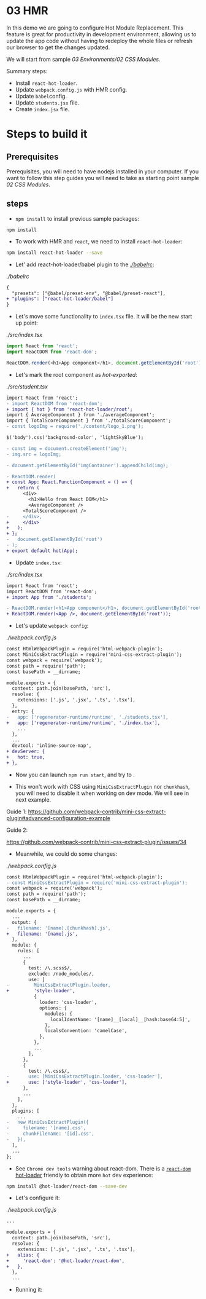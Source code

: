 # 03 HMR

In this demo we are going to configure Hot Module Replacement. This feature is great for productivity in development environment, allowing us to update the app code without having to redeploy the whole files or refresh our browser to get the changes updated.

We will start from sample _03 Environments/02 CSS Modules_.

Summary steps:
- Install `react-hot-loader`.
- Update `webpack.config.js` with HMR config.
- Update `babel`config.
- Update `students.jsx` file.
- Create `index.jsx` file.

# Steps to build it

## Prerequisites

Prerequisites, you will need to have nodejs installed in your computer. If you want to follow this step guides you will need to take as starting point sample _02 CSS Modules_.

## steps

- `npm install` to install previous sample packages:

```
npm install
```

- To work with HMR and `react`, we need to install `react-hot-loader`:

```bash
npm install react-hot-loader --save
```

- Let' add react-hot-loader/babel plugin to the _[./babelrc](./babelrc)_:

_./babelrc_

```diff
{
  "presets": ["@babel/preset-env", "@babel/preset-react"],
+ "plugins": ["react-hot-loader/babel"]
}

```

- Let's move some functionality to `index.tsx` file. It will be the new start up point:

_./src/index.tsx_

```javascript
import React from 'react';
import ReactDOM from 'react-dom';

ReactDOM.render(<h1>App component</h1>, document.getElementById('root'));

```

- Let's mark the root component as _hot-exported_:

_./src/student.tsx_

```diff
import React from 'react';
- import ReactDOM from 'react-dom';
+ import { hot } from 'react-hot-loader/root';
import { AverageComponent } from './averageComponent';
import { TotalScoreComponent } from './totalScoreComponent';
- const logoImg = require('./content/logo_1.png');

$('body').css('background-color', 'lightSkyBlue');

- const img = document.createElement('img');
- img.src = logoImg;

- document.getElementById('imgContainer').appendChild(img);

- ReactDOM.render(
+ const App: React.FunctionComponent = () => {
+   return (
      <div>
        <h1>Hello from React DOM</h1>
        <AverageComponent />
      <TotalScoreComponent />
-     </div>,
+     </div>
+   );
+ };
-   document.getElementById('root')
- );
+ export default hot(App);

```

- Update `index.tsx`:

_./src/index.tsx_

```diff
import React from 'react';
import ReactDOM from 'react-dom';
+ import App from './students';

- ReactDOM.render(<h1>App component</h1>, document.getElementById('root'));
+ ReactDOM.render(<App />, document.getElementById('root'));

```

- Let's update `webpack config`:

_./webpack.config.js_

```diff
const HtmlWebpackPlugin = require('html-webpack-plugin');
const MiniCssExtractPlugin = require('mini-css-extract-plugin');
const webpack = require('webpack');
const path = require('path');
const basePath = __dirname;

module.exports = {
  context: path.join(basePath, 'src'),
  resolve: {
    extensions: ['.js', '.jsx', '.ts', '.tsx'],
  },
  entry: {
-   app: ['regenerator-runtime/runtime', './students.tsx'],
+   app: ['regenerator-runtime/runtime', './index.tsx'],
    ...
  },
  ...
  devtool: 'inline-source-map',
+ devServer: {
+   hot: true,
+ },
```

- Now you can launch `npm run start`, and try to .

- This won't work with CSS using `MiniCssExtractPlugin` nor `chunkhash`, you will need to disable it when working on dev mode. We will see in next example.

Guide 1: 
https://github.com/webpack-contrib/mini-css-extract-plugin#advanced-configuration-example

Guide 2:

https://github.com/webpack-contrib/mini-css-extract-plugin/issues/34

- Meanwhile, we could do some changes:

_./webpack.config.js_

```diff
const HtmlWebpackPlugin = require('html-webpack-plugin');
- const MiniCssExtractPlugin = require('mini-css-extract-plugin');
const webpack = require('webpack');
const path = require('path');
const basePath = __dirname;

module.exports = {
  ...
  output: {
-   filename: '[name].[chunkhash].js',
+   filename: '[name].js',
  },
  module: {
    rules: [
      ...
      {
        test: /\.scss$/,
        exclude: /node_modules/,
        use: [
-         MiniCssExtractPlugin.loader,
+         'style-loader',
          {
            loader: 'css-loader',
            options: {
              modules: {
                localIdentName: '[name]__[local]__[hash:base64:5]',
              },
              localsConvention: 'camelCase',
            },
          },
          ...
        ],
      },
      {
        test: /\.css$/,
-       use: [MiniCssExtractPlugin.loader, 'css-loader'],
+       use: ['style-loader', 'css-loader'],
      },
      ...
    ],
  },
  plugins: [
    ...
-   new MiniCssExtractPlugin({
-     filename: '[name].css',
-     chunkFilename: '[id].css',
-   }),
  ],
  ...
};

```

- See `Chrome dev tools` warning about react-dom. There is a [`react-dom` hot-loader](https://github.com/hot-loader/react-dom) friendly to obtain more `hot` dev experience:

```bash
npm install @hot-loader/react-dom --save-dev
```

- Let's configure it:

_./webpack.config.js_

```diff
...

module.exports = {
  context: path.join(basePath, 'src'),
  resolve: {
    extensions: ['.js', '.jsx', '.ts', '.tsx'],
+   alias: {
+     'react-dom': '@hot-loader/react-dom',
+   },
  },
  ...
```

- Running it:

